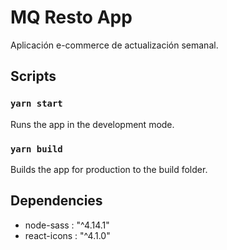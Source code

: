 # MQ Resto App

Aplicación e-commerce de actualización semanal.

## Scripts

### `yarn start`
Runs the app in the development mode.

### `yarn build`
Builds the app for production to the build folder.

## Dependencies
- node-sass : "^4.14.1"
- react-icons : "^4.1.0"
